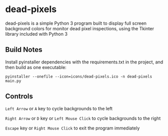 dead-pixels
===============

dead-pixels is a simple Python 3 program built to display full screen background colors for monitor dead pixel inspections, using the Tkinter library included with Python 3

Build Notes
-----

Install pyinstaller dependencies with the requirements.txt in the project, and then build as one executable:

``pyinstaller --onefile --icon=icons/dead-pixels.ico -n dead-pixels main.py``

Controls
---------

``Left Arrow`` or ``A`` key to cycle backgrounds to the left

``Right Arrow`` or ``D`` key or ``Left Mouse Click`` to cycle backgrounds to the right

``Escape`` key or ``Right Mouse Click`` to exit the program immediately

